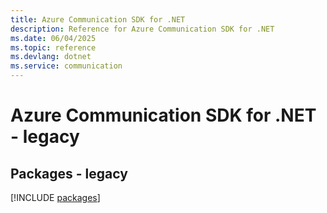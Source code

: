 ```yaml
---
title: Azure Communication SDK for .NET
description: Reference for Azure Communication SDK for .NET
ms.date: 06/04/2025
ms.topic: reference
ms.devlang: dotnet
ms.service: communication
---
```

# Azure Communication SDK for .NET - legacy
## Packages - legacy
[!INCLUDE [packages](communication-index.md)]